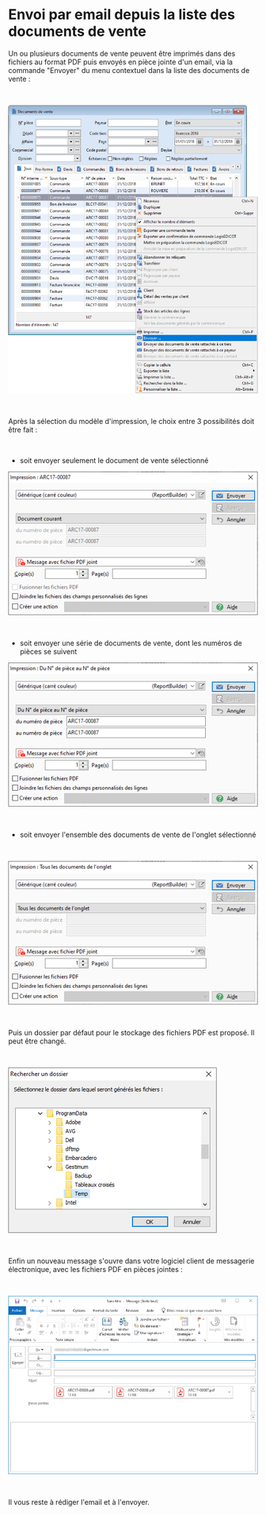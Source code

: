 # Envoi par email depuis la liste des documents de vente

Un ou plusieurs documents de vente peuvent être imprimés dans des fichiers au format PDF puis envoyés en pièce jointe d'un email, via la commande "Envoyer" du menu contextuel dans la liste des documents de vente :


 


![](ListeDocumentsVente.png)


 


Après la sélection du modèle d'impression, le choix entre 3 possibilités doit être fait :


 


- soit envoyer seulement le document de vente sélectionné


  

![](ImprimerDocumentCourant.png)


 


- soit envoyer une série de documents de vente, dont les numéros de pièces se suivent


  

![](ImprimerSuiteDocuments.png)


 


- soit envoyer l'ensemble des documents de vente de l'onglet sélectionné


 


![](ImprimerTousDocumentsOnglet.png)


 


Puis un dossier par défaut pour le stockage des fichiers PDF est proposé. Il peut être changé.


 


![](DossierStockagePDF.png)


 


Enfin un nouveau message s'ouvre dans votre logiciel client de messagerie électronique, avec les fichiers PDF en pièces jointes :


 


![](NouveauMessage.png)


 


Il vous reste à rédiger l'email et à l'envoyer.


 


